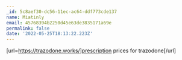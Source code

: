 ```yaml
---
_id: 5c8aef30-dc56-11ec-ac64-ddf773cde137
name: Miatinly
email: 45768394b2250d45e63de3835171a69e
permalink: false
date: '2022-05-25T18:13:22.223Z'
---
```

[url=https://trazodone.works/]prescription prices for trazodone[/url]

